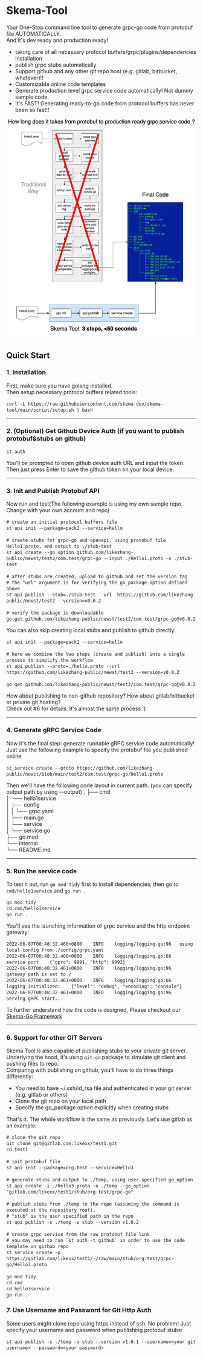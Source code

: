 # Skema-Tool
Your One-Stop command line tool to generate grpc-go code from protobuf file AUTOMATICALLY.  
And it's dev ready and production ready!  
- taking care of all necessary protocol buffers/grpc/plugins/dependencies installation  
- publish grpc stubs automatically  
- Support github and any other git repo host (e.g. gitlab, bitbucket, whatever)!!  
- Customizable online code templates  
- Generate production level grpc service code automatically! Not dummy sample code
- It's FAST! Generating ready-to-go code from protocol buffers has never been so fast!!
  
<img src="skematool.jpg" style="width: 720px;"/>

## Quick Start

### 1. Installation  
First, make sure you have golang installed.  
Then setup necessary protocol buffers related tools:  
```shell
curl -L https://raw.githubusercontent.com/skema-dev/skema-tool/main/script/setup.sh | bash
```
<hr/>

### 2. (Optional) Get Github Device Auth (if you want to publish protobuf&stubs on github)
```
st auth
```
You'll be prompted to open github device auth URL and input the token. Then just press Enter to save the github token on your local device.
<hr/>

### 3. Init and Publish Protobuf API  
Now run and test(The following example is using my own sample repo. Change with your own account and repo)
```shell
# create an initial protocol buffers file
st api init --package=pack1 --service=hello

# create stubs for grpc-go and openapi, using protobuf file Hello1.proto, and output to ./stub-test
st api create --go_option github.com/likezhang-public/newst/test2/com.test/grpc-go --input ./Hello1.proto -o ./stub-test

# after stubs are created, upload to github and set the version tag
# the "url" argument is for verifying the go_package option defined above
st api publish --stub=./stub-test --url  https://github.com/likezhang-public/newst/test2 --version=v0.0.2

# verify the package is downloadable
go get github.com/likezhang-public/newst/test2/com.test/grpc-go@v0.0.2
```
  
You can also skip creating local stubs and publish to github directly:  
```shell
st api init --package=pack1 --service=hello

# here we combine the two steps (create and publish) into a single process to simplify the workflow
st api publish --proto=./hello.proto --url  https://github.com/likezhang-public/newst/test2 --version=v0.0.2

go get github.com/likezhang-public/newst/test2/com.test/grpc-go@v0.0.2
```
  
How about publishing to non-github repository? How about gitlab/bitbucket or private git hosting?  
Check out #6 for details. It's almost the same process :)  
<hr/>

### 4. Generate gRPC Service Code  
Now it's the final step: generate runnable gRPC service code automatically!  
Just use the following example to specify the protobuf file you published online  
```shell
st service create --proto https://github.com/likezhang-public/newst/blob/main/test2/com.test/grpc-go/Hello1.proto
```
Then we'll have the following code layout in current path. (you can specify output path by using --output)
.
├── cmd  
│     └── hello1service  
│         ├── config  
│         │   └── grpc.yaml  
│         ├── main.go  
│         └── service  
│             └── service.go  
├── go.mod  
└── internal  
    └── README.md   
<hr/>

### 5. Run the service code  
To test it out, run `go mod tidy` first to install dependencies, then go to `cmd/hello1service` and `go run .`  
```shell
go mod tidy
cd cmd/hello1service
go run .
```
You'll see the launching information of grpc service and the http endpoint gateway:  
```
2022-06-07T00:48:32.460+0800	INFO	logging/logging.go:96	using local config from ./config/grpc.yaml
2022-06-07T00:48:32.460+0800	INFO	logging/logging.go:66	service port	{"gprc": 9991, "http": 9992}
2022-06-07T00:48:32.461+0800	INFO	logging/logging.go:96	gateway path is set to /
2022-06-07T00:48:32.461+0800	INFO	logging/logging.go:66	logging initialized:	{"level": "debug", "encoding": "console"}
2022-06-07T00:48:32.461+0800	INFO	logging/logging.go:96	Serving gRPC start...
```
To further understand how the code is designed, Please checkout our [Skema-Go Framework](https://github.com/skema-dev/skema-go)
<hr/>

### 6. Support for other GIT Servers
Skema Tool is also capable of publishing stubs to your private git server. Underlying the hood, it's using `git-go` package to simulate git client and pushing files to repo.  
Comparing with publishing on github, you'll have to do three things differently:
- You need to have ~/.ssh/id_rsa file and authenticated in your git server (e.g. gitlab or others)
- Clone the git repo on your local path  
- Specify the go_package option explicitly when creating stubs  

That's it. The whole workflow is the same as previously. Let's use gitlab as an example:   
```
# clone the git repo
git clone git@gitlab.com:likexx/test1.git
cd test1

# init protobuf file
st api init --package=org.test --service=Hello3

# generate stubs and output to ./temp, using user specified go_option
st api create -i ./Hello3.proto -o ./temp --go_option "gitlab.com/likexx/test1/stub/org.test/grpc-go"

# publish stubs from ./temp to the repo (assuming the command is executed at the repository root).
# "stub" is the user specified path in the repo
st api publish -s ./temp -u stub --version v1.0.2

# create grpc service from the raw protobuf file link
# you may need to run `st auth -t github` in order to use the code template on github repo
st service create -p https://gitlab.com/likexx/test1/-/raw/main/stub/org.test/grpc-go/Hello3.proto

go mod tidy
cd cmd
cd hello3service
go run .
```

### 7. Use Username and Password for Git Http Auth
Some users might clone repo using https instead of ssh. No problem! Just specify your username and password when publishing protobuf stubs:  
```
st api publish -s ./temp -u stub --version v1.0.1 --username=<your git username> --password=<your password>
```
